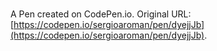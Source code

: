 # 

A Pen created on CodePen.io. Original URL: [https://codepen.io/sergioaroman/pen/dyejjJb](https://codepen.io/sergioaroman/pen/dyejjJb).


